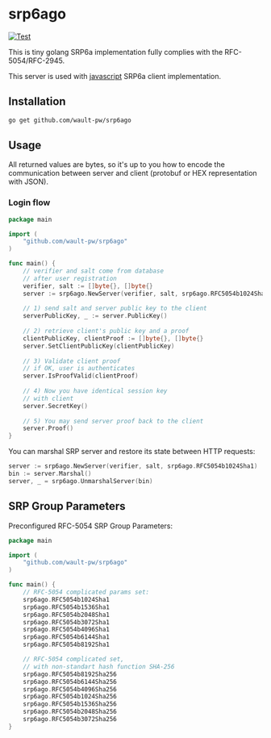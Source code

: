 # srp6ago

[![Test](https://github.com/wault-pw/srp6ago/actions/workflows/test.yml/badge.svg)](https://github.com/wault-pw/srp6a-webcrypto/actions/workflows/test.yml)

This is tiny golang SRP6a implementation
fully complies with the RFC-5054/RFC-2945.

This server is used with [javascript](https://github.com/wault-pw/srp6a-webcrypto) 
SRP6a client implementation.

## Installation

```bash
go get github.com/wault-pw/srp6ago
```

## Usage

All returned values are bytes, so it's up to you how to encode the 
communication between server and client (protobuf or HEX representation 
with JSON).


### Login flow

```go
package main

import (
    "github.com/wault-pw/srp6ago"
)

func main() {
	// verifier and salt come from database
	// after user registration
	verifier, salt := []byte{}, []byte{}
	server := srp6ago.NewServer(verifier, salt, srp6ago.RFC5054b1024Sha1)
	
	// 1) send salt and server public key to the client
	serverPublicKey, _ := server.PublicKey()
	
	// 2) retrieve client's public key and a proof
	clientPublicKey, clientProof := []byte{}, []byte{}
	server.SetClientPublicKey(clientPublicKey)
	
	// 3) Validate client proof
	// if OK, user is authenticates
	server.IsProofValid(clientProof)
	
	// 4) Now you have identical session key
	// with client
	server.SecretKey()
	
	// 5) You may send server proof back to the client
	server.Proof()
}
```
You can marshal SRP  server and restore its state between
HTTP requests:

```go
server := srp6ago.NewServer(verifier, salt, srp6ago.RFC5054b1024Sha1)
bin := server.Marshal()
server, _ = srp6ago.UnmarshalServer(bin)
```

## SRP Group Parameters

Preconfigured RFC-5054 SRP Group Parameters:

```go
package main

import (
    "github.com/wault-pw/srp6ago"
)

func main() {
	// RFC-5054 complicated params set:
	srp6ago.RFC5054b1024Sha1
	srp6ago.RFC5054b1536Sha1
	srp6ago.RFC5054b2048Sha1
	srp6ago.RFC5054b3072Sha1
	srp6ago.RFC5054b4096Sha1
	srp6ago.RFC5054b6144Sha1
	srp6ago.RFC5054b8192Sha1

	// RFC-5054 complicated set,
	// with non-standart hash function SHA-256
	srp6ago.RFC5054b8192Sha256
	srp6ago.RFC5054b6144Sha256
	srp6ago.RFC5054b4096Sha256
	srp6ago.RFC5054b1024Sha256
	srp6ago.RFC5054b1536Sha256
	srp6ago.RFC5054b2048Sha256
	srp6ago.RFC5054b3072Sha256	
}
```
